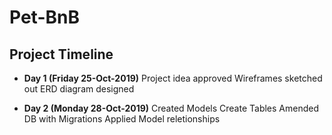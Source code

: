 # Pet-BnB

## Project Timeline

* **Day 1 (Friday 25-Oct-2019)**
Project idea approved
Wireframes sketched out
ERD diagram designed

* **Day 2 (Monday 28-Oct-2019)** 
Created Models
Create Tables
Amended DB with Migrations
Applied Model reletionships
